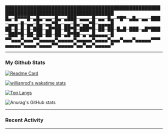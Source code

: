 
█████████████████████████████████████████████████████████████████████████████████████
█▄─█▀▀▀█─▄█▄─▄▄─█▄─▄███─▄▄▄─█─▄▄─█▄─▀█▀─▄█▄─▄▄─███─▄▄▄─█─▄▄─█▄─▄▄▀█▄─▄▄─█▄─▄▄▀█─▄▄▄▄█
██─█─█─█─███─▄█▀██─██▀█─███▀█─██─██─█▄█─███─▄█▀███─███▀█─██─██─██─██─▄█▀██─▄─▄█▄▄▄▄─█
▀▀▄▄▄▀▄▄▄▀▀▄▄▄▄▄▀▄▄▄▄▄▀▄▄▄▄▄▀▄▄▄▄▀▄▄▄▀▄▄▄▀▄▄▄▄▄▀▀▀▄▄▄▄▄▀▄▄▄▄▀▄▄▄▄▀▀▄▄▄▄▄▀▄▄▀▄▄▀▄▄▄▄▄▀

***

### My Github Stats ###

[![Readme Card](https://github-readme-stats.vercel.app/api/pin/?username=naaoufal&repo=github-readme-stats)](https://github.com/anuraghazra/github-readme-stats) 

[![willianrod's wakatime stats](https://github-readme-stats.vercel.app/api/wakatime?username=naaoufal)](https://github.com/naaoufal/github-readme-stats)

[![Top Langs](https://github-readme-stats.vercel.app/api/top-langs/?username=naaoufal)](https://github.com/naaoufal/github-readme-stats)

![Anurag's GitHub stats](https://github-readme-stats.vercel.app/api?username=naaoufal&show_icons=true&theme=radical)

***

### Recent Activity

<!--START_SECTION:activity-->
<!--END_SECTION:activity-->

***
